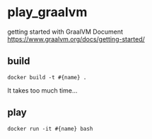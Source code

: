 # play_graalvm

getting started with GraalVM Document https://www.graalvm.org/docs/getting-started/

## build

    docker build -t #{name} .

It takes too much time...

## play

    docker run -it #{name} bash
